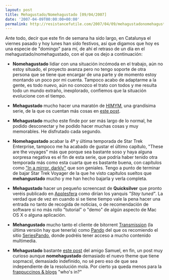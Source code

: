 ```yaml
---
layout: post
title: Mehagustado/Nomehagustado [09/04/2007]
date: '2007-04-09T00:00:00+00:00'
permalink: http://resistancefutile.com/2007/04/09/mehagustadonomehagustado-09042007/
---
```

Ante todo, decir que este fin de semana ha sido largo, en Catalunya el viernes pasado y hoy lunes han sido festivos, así que digamos que hoy es una especie de "domingo" para mí, de ahí el retraso de un día en el mehagustado/nomehagustado, con el que os dejo a continuación:

- <strong>Nomehagustado</strong> lidiar con una situación incómoda en el trabajo, aún no estoy situado, el proyecto avanza pero no tengo soporte de otra persona que se tiene que encargar de una parte y de momento estoy montando un poco por mi cuenta. Tampoco acabo de adaptarme a la gente, es todo nuevo, aún no conozco el trato con todos y me resulta todo un mundo extraño, inexplorado, confiemos que la situación evolucione con el tiempo.

- <strong>Mehagustado</strong> mucho hacer una maratón de <a href="http://www.imdb.com/title/tt0460649/">HIMYM</a>, una grandísima serie, de la que os cuentan más cosas en <a href="http://childrenatyourfeet.blogspot.com/2007/04/how-i-met-your-mother.html">este post</a>. 

- <strong>Mehagustado</strong> mucho este finde por ser más largo de lo normal, he podido desconectar y he podido hacer muchas cosas y muy memorables. He disfrutado cada segundo.

- <strong>Nomehagustado</strong> acabar la 4ª y última temporada de Star Trek Enterprise, tampoco me ha acabado de gustar el último capítulo, "These are the voyages" más que porque sea bastante soso y haya alguna sorpresa negativa es el fin de esta serie, que podría haber tenido otra temporada más como esta cuarta que es bastante buena, con capítulos como <a href="http://resistancefutile.com/2007/04/07/in-a-mirror-darkly/">"In a mirror, darkly"</a> que son geniales. Tengo a punto de terminar de bajar Star Trek Voyager de la que he visto capítulos sueltos que <strong>mehangustado</strong> mucho y me han hecho bajarla y verla completa.

- <strong>Mehagustado</strong> hacer un pequeño screencast de <strong>Quicksilver</strong> que pronto veréis publicado en <a href="http://applesfera.com">Applesfera</a> como dirían los yanquis <em>"Stay tuned"</em>. La verdad que de vez en cuando si se tiene tiempo vale la pena hacer una entrada no tanto de recogida de noticias, o de recomendación de software si no más rollo "tutorial" o "demo" de algún aspecto de Mac OS X o alguna aplicación.

- <strong>Mehangustado</strong> mucho tanto el cliente de bitorrent <a href="http://chucker.mystfans.com/opensource/transmission/">Transmission</a> (la última versión hay que tenerla) como <a href="http://www.pando.com/download">Pando</a> del que os recomiendo el sitio <a href="http://www.seriespando.es/">SeriesPando</a>, donde podréis tener acceso a mucho contenido multimedia.

- <strong>Mehagustado</strong> bastante <a href="http://sopmacsl.com/2007/04/08/meme-busquedas-curiosas-en-google/">este post</a> del amigo Samuel, en fin, un post muy curioso aunque <strong>nomehagustado</strong> demasiado el nuevo theme que tiene sopmacsl, demasiado indefinido, no sé pero eso de que sea independiente de la resolución mola. Por cierto ya queda menos para la <a href="http://www.alchapar.com/?p=217">frappuccinos & blogs</a> "who's in?" 
